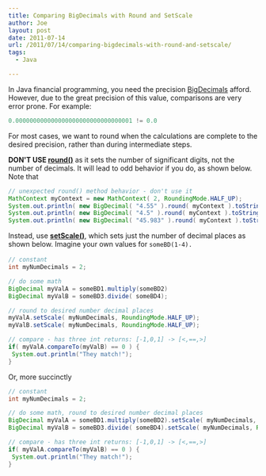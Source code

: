 ```yaml
---
title: Comparing BigDecimals with Round and SetScale
author: Joe
layout: post
date: 2011-07-14
url: /2011/07/14/comparing-bigdecimals-with-round-and-setscale/
tags:
  - Java

---
```

In Java financial programming, you need the precision [BigDecimals][1] afford. However, due to the great precision of this value, comparisons are very error prone. For example:

```java
0.000000000000000000000000000000001 != 0.0
```

For most cases, we want to round when the calculations are complete to the desired precision, rather than during intermediate steps.

**DON'T USE [round()][2]** as it sets the number of significant digits, not the number of decimals. It will lead to odd behavior if you do, as shown below. Note that

```java
// unexpected round() method behavior - don't use it
MathContext myContext = new MathContext( 2, RoundingMode.HALF_UP);
System.out.println( new BigDecimal( "4.55" ).round( myContext ).toString() ); // 4.6
System.out.println( new BigDecimal( "4.5" ).round( myContext ).toString() ); // 4.5
System.out.println( new BigDecimal( "45.983" ).round( myContext ).toString() ); // 45
```

Instead, use **[setScale()][3]**, which sets just the number of decimal places as shown below. Imagine your own values for <span class="Apple-style-span" style="font-family: Consolas, Monaco, monospace; font-size: 12px; line-height: 18px; white-space: pre;">someBD(1-4).</span>

```java
// constant
int myNumDecimals = 2;

// do some math
BigDecimal myValA = someBD1.multiply(someBD2)
BigDecimal myValB = someBD3.divide( someBD4);

// round to desired number decimal places
myValA.setScale( myNumDecimals, RoundingMode.HALF_UP);
myValB.setScale( myNumDecimals, RoundingMode.HALF_UP);

// compare - has three int returns: [-1,0,1] -> [<,==,>]
if( myValA.compareTo(myValB) == 0 ) {
 System.out.println("They match!");
}
```

Or, more succinctly

```java
// constant
int myNumDecimals = 2;

// do some math, round to desired number decimal places
BigDecimal myValA = someBD1.multiply(someBD2).setScale( myNumDecimals, RoundingMode.HALF_UP);
BigDecimal myValB = someBD3.divide( someBD4).setScale( myNumDecimals, RoundingMode.HALF_UP);

// compare - has three int returns: [-1,0,1] -> [<,==,>]
if( myValA.compareTo(myValB) == 0 ) {
 System.out.println("They match!");
}
```

 [1]: http://download.oracle.com/javase/6/docs/api/java/math/BigDecimal.html "JavaDoc"
 [2]: http://download.oracle.com/javase/6/docs/api/java/math/BigDecimal.html#round(java.math.MathContext)
 [3]: http://download.oracle.com/javase/6/docs/api/java/math/BigDecimal.html#setScale(int,%20int)

